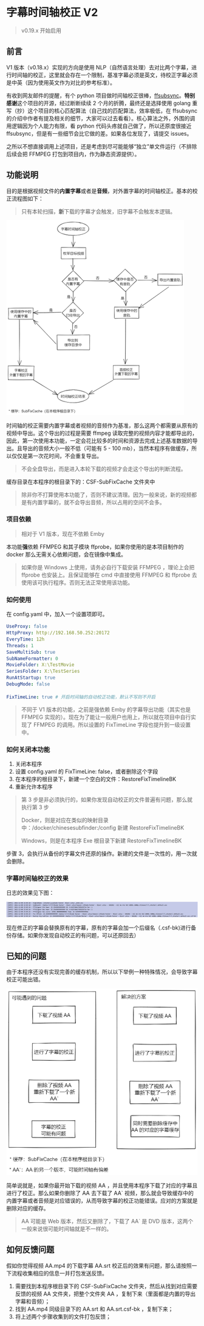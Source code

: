 # 字幕时间轴校正 V2

> v0.19.x 开始启用

## 前言

V1 版本（v0.18.x）实现的方向是使用 NLP（自然语言处理）去对比两个字幕，进行时间轴的校正，这里就会存在一个限制，基准字幕必须是英文，待校正字幕必须是中英（因为使用英文作为对比的参考标准）。

有收到网友邮件的提醒，有个 python 项目做时间轴校正很棒，[ffsubsync](https://github.com/smacke/ffsubsync)。**特别感谢**这个项目的开源，经过断断续续 2 个月的折腾，最终还是选择使用 golang 重写（抄）这个项目的核心匹配算法（自己找的匹配算法，效率极低，在 ffsubsync 的介绍中作者有提及相关的细节，大家可以过去看看）。核心算法之外，外围的调用逻辑因为个人能力有限，看 python 代码头疼就自己做了，所以还原度很接近 ffsubsync，但是有一些细节会比它做的差。如果各位发现了，请提交 issues。

之所以不想直接调用上述项目，还是考虑到尽可能能够“独立”单文件运行（不排除后续会把 FFMPEG  打包到项目内，作为静态资源提供）。

## 功能说明

目的是根据视频文件的**内置字幕**或者是**音频**，对外置字幕的时间轴校正。基本的校正流程图如下：

> 只有本轮扫描，**新**下载的字幕才会触发，旧字幕不会触发本逻辑。

<img src="pics/时间轴校正基础流程.png" alt="时间轴校正基础流程" style="zoom:50%;" />

时间轴的校正需要内置字幕或者视频的音频作为基准，那么这两个都需要从原有的视频中导出。这个导出的过程是需要 ffmpeg 读取完整的视频内容才能都导出的，因此，第一次使用本功能，一定会花比较多的时间和资源去完成上述基准数据的导出。且导出的音频大小一般不低（可能有 5 - 100 mb），当然本程序有做缓存，所以仅仅是第一次花时间，不会重复导出。

> 不会全盘导出，而是进入本轮下载的视频才会走这个导出的判断流程。

缓存目录在本程序的根目录下的：CSF-SubFixCache 文件夹中

> 除非你不打算使用本功能了，否则不建议清理。因为一般来说，新的视频都是有内置字幕的，就不会导出音频，所以占用的空间不会多。

### 项目依赖

> 相对于 V1 版本，现在不依赖 Emby

本功能**强**依赖 FFMPEG 和其子模块 ffprobe，如果你使用的是本项目制作的 docker 那么无需关心依赖问题，会在镜像中集成。

> 如果你是 Windows 上使用，请务必自行下载安装 FFMPEG ，理论上会把 ffprobe 也安装上。且保证能够在 cmd 中直接使用 FFMPEG  和 ffprobe 去使用该可执行程序。否则无法正常使用该功能。

### 如何使用

在 config.yaml 中，加入一个设置项即可。

```yaml
UseProxy: false
HttpProxy: http://192.168.50.252:20172
EveryTime: 12h
Threads: 1
SaveMultiSub: true
SubNameFormatter: 0
MovieFolder: X:\TestMovie
SeriesFolder: X:\TestSeries
RunAtStartup: true
DebugMode: false

FixTimeLine: true # 开启时间轴的自动校正功能，默认不写则不开启
```

> 不同于 V1 版本的功能，之前是强依赖 Emby 的字幕导出功能（其实也是 FFMPEG 实现的）。现在为了能让一般用户也用上，所以就在项目中自行实现了 FFMPEG 的调用。所以设置的 FixTimeLine 字段也提升到一级设置中。

### 如何关闭本功能

1. 关闭本程序
2. 设置 config.yaml 的 FixTimeLine: false，或者删除这个字段
3. 在本程序的根目录下，新建一个空白的文件：RestoreFixTimelineBK
4. 重新允许本程序

> 第 3 步是非必须执行的，如果你发现自动校正的文件普遍有问题，那么就执行第 3 步
>
> Docker，则是对应在类似的映射目录中：/docker/chinesesubfinder:/config  新建 RestoreFixTimelineBK
>
> Windows，则是在本程序 Exe 根目录下新建 RestoreFixTimelineBK

步骤 3，会执行从备份的字幕文件还原的操作。新建的文件是一次性的，用一次就会删除。

### 字幕时间轴校正的效果

日志的效果见下图：

![字幕时间轴校正日志效果](pics/字幕时间轴校正日志效果.jpg)

现在修正的字幕会替换原有的字幕，原有的字幕会加一个后缀名（.csf-bk)进行备份存储。如果你发现自动校正的有问题，可以还原回去）

## 已知的问题

由于本程序还没有实现完善的缓存机制，所以以下举例一种特殊情况，会导致字幕校正可能出错。

![自动校正字幕--可能遇到的问题和解决方案](pics/自动校正字幕--可能遇到的问题和解决方案.png)



简单说就是，如果你最开始下载的视频 AA ，并且使用本程序下载了对应的字幕且进行了校正。那么如果你删除了 AA 去下载了 AA` 视频，那么就会导致缓存中的内置字幕或者音频是对应错误的，从而导致字幕的校正功能错误。应对的方案就是删除对应的缓存。

> AA 可能是 Web 版本，然后又删除了，下载了 AA` 是 DVD 版本，这两个一般来说很可能时间轴就是不一样的。

## 如何反馈问题

假如你觉得视频 AA.mp4 的下载字幕 AA.srt 校正后的效果有问题，那么请按照一下流程收集相应的信息一并打包发送反馈。

1. 需要找到本程序根目录下的 CSF-SubFixCache 文件夹，然后从找到对应需要反馈的视频 AA 文件夹，把整个文件夹 AA ，复制下来（里面都是内置的导出字幕和音频）；
2. 找到 AA.mp4 同级目录下的  AA.srt  和  AA.srt.csf-bk ，复制下来；
3. 将上述两个步骤收集到的文件打包反馈；